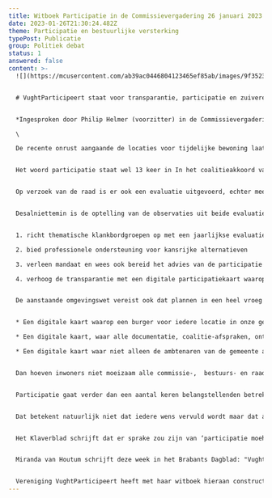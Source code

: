 ```yaml
---
title: Witboek Participatie in de Commissievergadering 26 januari 2023
date: 2023-01-26T21:30:24.482Z
theme: Participatie en bestuurlijke versterking
typePost: Publicatie
group: Politiek debat
status: 1
answered: false
content: >-
  ![](https://mcusercontent.com/ab39ac0446804123465ef85ab/images/9f352340-3fad-482a-b402-6270839d330b.png)


  # VughtParticipeert staat voor transparantie, participatie en zuivere besluitvorming.


  *Ingesproken door Philip Helmer (voorzitter) in de Commissievergadering 26 januari 2023.*\

  \

  De recente onrust aangaande de locaties voor tijdelijke bewoning laat zien dat als het (hieraan) ergens hapert, wij de kat in de gordijnen hebben en we verder van huis zijn. Er is vandaag de dag, met kritische en betrokken inwoners geen alternatief voor een goed uitgevoerde participatie. 


  Het woord participatie staat wel 13 keer in In het coalitieakkoord van 2021. Dat is een goed begin, maar er moet nog veel geoefend en geleerd worden. Om die reden heeft VP een witboek geschreven en op basis van 8 recente ervaringen een aantal aanbevelingen gedaan.


  Op verzoek van de raad is er ook een evaluatie uitgevoerd, echter meest op andere participatietrajecten dan in het witboek van VP. Opvallend genoeg waren bij de evaluatie van de gemeente niet opgenomen de Mobiliteitsvisie, Hotel van der Valk en De Baarzen, 3 zeer verschillende en zeer controversiële trajecten. Een goed voorbeeld van participatie was het project De Wieken, dat vooral door actieve inbreng van omwonenden en betrokkenheid van deskundige inwoners naar tevredenheid is verlopen.


  Desalniettemin is de optelling van de observaties uit beide evaluaties een bruikbare tussenstand en een goede aanleiding om een aantal van de aanbevelingen ter harte te nemen, ik noem er 4.


  1. richt thematische klankbordgroepen op met een jaarlijkse evaluatie, denk hierbij bijvoorbeeld aan verkeer en mobiliteit, ruimtelijke ordening en stedenbouw, en leefbaarheid en gezondheid

  2. bied professionele ondersteuning voor kansrijke alternatieven

  3. verleen mandaat en wees ook bereid het advies van de participatie te volgen

  4. verhoog de transparantie met een digitale participatiekaart waarop alle plannen staan.


  De aanstaande omgevingswet vereist ook dat plannen in een heel vroeg stadium bekend moeten worden gemaakt: 


  * Een digitale kaart waarop een burger voor iedere locatie in onze gemeente kan zien wat daar gaat gebeuren, in welke fase van uitwerking en besluitvorming dat is, wanneer daarover geparticipeerd en besloten gaat worden en in welke stadium van besluitvorming en uitvoering het is. 

  * Een digitale kaart, waar alle documentatie, coalitie-afspraken, ontwerpen, notulen, moties, raadsinformatiebrieven etc. te vinden zijn. 

  * Een digitale kaart waar niet alleen de ambtenaren van de gemeente aan bijdragen maar ook betrokken bewoners. Dit gaat verder dan WijinVught.nl en, beste mensen, dit is geen fata morgana, diverse gemeenten in Nederland zijn hier al mee bezig. 


  Dan hoeven inwoners niet moeizaam alle commissie-,  bestuurs- en raadsvergaderingen te volgen om te weten wat er staat te gebeuren. En dan was de onrust over de locaties voor tijdelijke bewoning misschien niet zo groot geweest. 


  Participatie gaat verder dan een aantal keren belangstellenden betrekken. Het houdt ook in dat de bijdragen en concepten van betrokkenen serieus worden genomen en dat de notulen van de bijeenkomsten de inhoud van de gehele bijeenkomst weerspiegelen en niet alleen dat wat de opdrachtgever of gemeente voor wenselijk houdt. Daardoor ontstaat niet een participatie als formalisme, maar gevoelde participatie. 


  Dat betekent natuurlijk niet dat iedere wens vervuld wordt maar dat alle inbreng een serieuze overweging heeft gehad en, indien niet vervulbaar, met redenen omkleed wordt afgewezen. Dat betekent ook dat als een keuze wordt gemaakt, deze begrijpelijk en zuiver is.


  Het Klaverblad schrijft dat er sprake zou zijn van ‘participatie moeheid’. Moeheid ontstaat wanneer er niet wordt geluisterd en dat een eindresultaat wordt gepresenteerd wat blijkbaar vooraf al vaststond. Het is aan ons allen om het gevaar voor moeheid te bestrijden, want er is geen alternatief voor effectieve en gevoelde participatie.


  Miranda van Houtum schrijft deze week in het Brabants Dagblad: "Vught heeft duidelijk nog een lange weg te gaan naar de zo gewenste open, transparante en nieuwe bestuurscultuur met ruimte voor inbreng van haar inwoners."


  Vereniging VughtParticipeert heeft met haar witboek hieraan constructief willen meewerken. Participatie waarbij de energie, lokale kennis en expertise van bewoners wordt ingezet, wat tot betere en gedragen beslissingen leidt met minder energieverlies als gevolg van wantrouwen, boosheid, bezwaren en beroepsprocedures.
---
```

